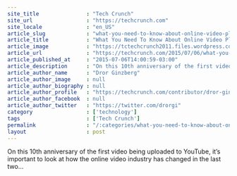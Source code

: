 ```yaml
---
site_title               : "Tech Crunch"
site_url                 : "https://techcrunch.com"
site_locale              : "en_US"
article_slug             : "what-you-need-to-know-about-online-video-platforms"
article_title            : "What You Need To Know About Online Video Platforms"
article_image            : "https://tctechcrunch2011.files.wordpress.com/2015/07/onlinevideo.jpg?w=764&h=400&crop=1"
article_url              : "https://techcrunch.com/2015/07/06/what-you-need-to-know-about-online-video-platforms/"
article_published_at     : "2015-07-06T14:00:59-03:00"
article_description      : "On this 10th anniversary of the first video being uploaded to YouTube, it’s important to look at how the online video industry has changed in the last two..."
article_author_name      : "Dror Ginzberg"
article_author_image     : null
article_author_biography : null
article_author_profile   : "https://techcrunch.com/contributor/dror-ginzberg/"
article_author_facebook  : null
article_author_twitter   : "https://twitter.com/drorgi"
category                 : ['technology']
tags                     : ['Tech Crunch']
permalink                : "/:categories/what-you-need-to-know-about-online-video-platforms/"
layout                   : post
---
```


On this 10th anniversary of the first video being uploaded to YouTube, it’s important to look at how the online video industry has changed in the last two...
